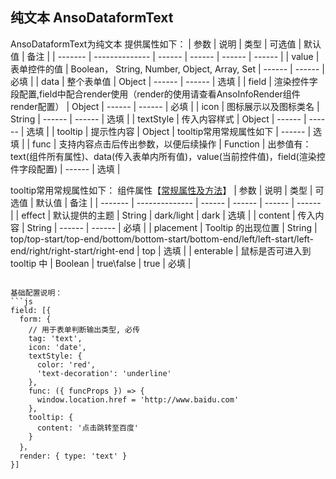 ## 纯文本 AnsoDataformText

AnsoDataformText为纯文本
提供属性如下：
| 参数    | 说明           | 类型   | 可选值 | 默认值 | 备注 |
| ------- | -------------- | ------ | ------ | ------ | ------ |
| value | 表单控件的值 | Boolean， String, Number, Object, Array, Set | ------ | ------ | 必填 |
| data | 整个表单值 | Object | ------ | ------ | 选填 |
| field | 渲染控件字段配置,field中配合render使用（render的使用请查看AnsoInfoRender组件render配置） | Object | ------ | ------ | 必填 |
| icon | 图标展示以及图标类名 | String |  ------ | ------ | 选填 |
| textStyle | 传入内容样式 | Object |  ------ | ------ | 选填 |
| tooltip | 提示性内容 | Object | tooltip常用常规属性如下 | ------ | 选填 |
| func | 支持内容点击后传出参数，以便后续操作 | Function |  出参值有：text(组件所有属性)、data(传入表单内所有值)，value(当前控件值)，field(渲染控件字段配置) | ------ | 选填 |

tooltip常用常规属性如下： 组件属性【[常规属性及方法](https://element.eleme.cn/#/zh-CN/component/tooltip)】
| 参数    | 说明           | 类型   | 可选值 | 默认值 | 备注 |
| ------- | -------------- | ------ | ------ | ------ | ------ |
| effect | 默认提供的主题 | String	| dark/light | dark | 选填 |
| content | 传入内容 | String | ------ | ------ | 必填 |
| placement | Tooltip 的出现位置 | String | top/top-start/top-end/bottom/bottom-start/bottom-end/left/left-start/left-end/right/right-start/right-end | top | 选填 |
| enterable | 鼠标是否可进入到 tooltip 中 | Boolean | true\false | true | 必填 |

```

基础配置说明：
```js
field: [{
  form: {
    // 用于表单判断输出类型, 必传
    tag: 'text',
    icon: 'date',
    textStyle: {
      color: 'red',
      'text-decoration': 'underline'
    },
    func: ({ funcProps }) => {
      window.location.href = 'http://www.baidu.com'
    },
    tooltip: {
      content: '点击跳转至百度'
    }
  }，
  render: { type: 'text' }
}]
```

